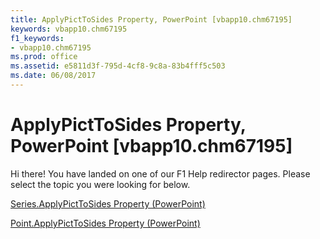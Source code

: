 ```yaml
---
title: ApplyPictToSides Property, PowerPoint [vbapp10.chm67195]
keywords: vbapp10.chm67195
f1_keywords:
- vbapp10.chm67195
ms.prod: office
ms.assetid: e5811d3f-795d-4cf8-9c8a-83b4fff5c503
ms.date: 06/08/2017
---
```



# ApplyPictToSides Property, PowerPoint [vbapp10.chm67195]

Hi there! You have landed on one of our F1 Help redirector pages. Please select the topic you were looking for below.

[Series.ApplyPictToSides Property (PowerPoint)](http://msdn.microsoft.com/library/b8a5b93d-f674-3927-3742-7578656f3152%28Office.15%29.aspx)

[Point.ApplyPictToSides Property (PowerPoint)](http://msdn.microsoft.com/library/0becd070-eb00-7aa4-77ec-c5867b36cae3%28Office.15%29.aspx)


